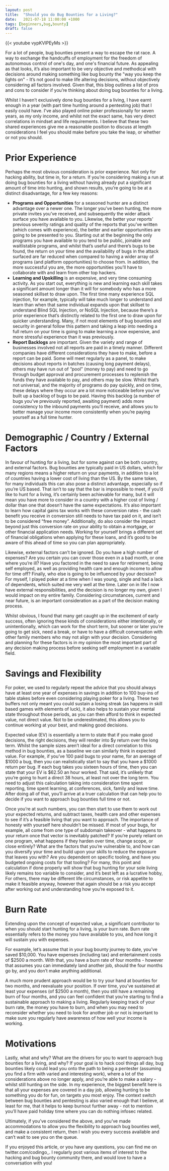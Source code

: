 ```yaml
---
layout: post
title:  "Should you do Bug Bounties for a Living?"
date:   2021-07-18 11:00:00 +1000
tags: [beginners,bug,bounty]
draft: false
---
```


{{< youtube vypKVlPEyMs >}}

For a lot of people, bug bounties present a way to escape the rat race. A way to exchange the handcuffs of employment for the freedom of autonomous control of one's day, and one's financial future. As appealing as that looks, it’s also important to be very objective and methodical with decisions around making something like bug bounty the "way you keep the lights on" - It’s not good to make life altering decisions, without objectively considering all factors involved. Given that, this blog outlines a list of pros and cons to consider if you’re thinking about doing bug bounties for a living.

Whilst I haven’t exclusively done bug bounties for a living, I have earnt enough in a year (with part time hunting around a pentesting job) that I easily could have. I've also played online poker professionally for seven years, as my only income, and whilst not the exact same, has very direct correlations in mindset and life requirements. I believe that these two shared experiences give me a reasonable position to discuss at length considerations I feel you should make before you take the leap, or whether or not you should.

# Prior Experience

Perhaps the most obvious consideration is prior experience. Not only for hacking ability, but time in, for a return. If you’re considering making a run at doing bug bounties for a living without having already put a significant amount of time into hunting, and shown results, you’re going to be at a distinct disadvantage, for a few key reasons:

- **Programs and Opportunities** for a seasoned hunter are a distinct advantage over a newer one. The longer you’ve been hunting, the more private invites you’ve received, and subsequently the wider attack surface you have available to you. Likewise, the better your reports' previous severity ratings and quality of the reports that you’ve written (which comes with experience), the better and earlier opportunities are going to be presented to you. Starting out at the beginning the only programs you have available to you tend to be public, joinable and waitlistable programs, and whilst that’s useful and there’s bugs to be found, the return on your time and the availability of bugs in the attack surfaced are far reduced when compared to having a wider array of programs (and platform opportunities) to choose from. In addition, the more successful you are, the more opportunities you’ll have to collaborate with and learn from other top hackers.  
- **Learning and Upskilling** is an expensive, and very time consuming activity. As you start out, everything is new and learning each skill takes a significant amount longer than it will for somebody who has a more seasoned skillset to draw upon. The first time many experience SQL injection, for example, typically will take much longer to understand and learn than when that same individual expands upon that skillset to understand Blind SQL Injection, or NoSQL Injection, because there’s a prior experience that’s distinctly related to the first one to draw upon for quicker understanding. Many, if not most elements of bug bounties and security in general follow this pattern and taking a leap into needing a full return on your time is going to make learning a now expensive, and more stressful experience than it was previously. 
- **Report Backlogs** are important. Given the variety and range of businesses involved not all reports are paid in a timely manner. Different companies have different considerations they have to make, before a report can be paid. Some will meet regularly as a panel, to make decisions about reports in batches (causing long payment delays), others may have run out of “pool” (money to pay) and need to go through budget approval and procurement processes to replenish the funds they have available to pay, and others may be slow. Whilst that’s not universal, and the majority of programs do pay quickly, and on time, these delays where they occur are a lot more noticeable before you’ve built up a backlog of bugs to be paid. Having this backlog (a number of bugs you’ve previously reported, awaiting payment) adds more consistency to the inbound payments you’ll receive, and allows you to better manage your income more consistently when you’re paying yourself as a full time hunter.

# Demographic / Country / External Factors
In favour of hunting for a living, but for some against can be both country, and external factors. Bug bounties are typically paid in US dollars, which for many regions means a higher return on your payments, in addition to a lot of countries having a lower cost of living than the US. By the same token, for many individuals this can also pose a distinct advantage, especially so if you’re US based. That isn’t to say that the bar is impossible to meet, if you’d like to hunt for a living, it’s certainly been achievable for many, but it will mean you have more to consider in a country with a higher cost of living / dollar than one that doesn’t have the same expectations. It’s also important to learn how capital gains tax works with these conversion rates - the cash benefit you receive in conversion still needs to have tax paid on it, and isn’t to be considered “free money”. Additionally, do also consider the impact beyond just this conversion rate on your ability to obtain a mortgage, or other financial application needs. Working for yourself brings a different set of financial obligations when applying for these loans, and it’s good to be aware of this ahead of time so you can plan appropriately.

Likewise, external factors can’t be ignored. Do you have a high number of expenses? Are you certain you can cover those even in a bad month, or one where you’re ill? Have you factored in the need to save for retirement, being self employed, as well as providing health care and enough income to allow for time off? Finally, who else is going to be influenced by your decision? For myself, I played poker at a time when I was young, single and had a lack of dependents, which suited me very well at the time. Later on in life I now have external responsibilities, and the decision is no longer my own, given I would impact on my entire family. Considering circumstances, current and near future, is an important consideration as a part of the decision making process.

Whilst obvious, I found that many get caught up in the excitement of early success, often ignoring these kinds of considerations either intentionally, or unintentionally, which can work for the short term, but sooner or later you’re going to get sick, need a break, or have to have a difficult conversation with other family members who may not align with your decision. Considering and planning for these factors is in my opinion the most important part of any decision making process before seeking self employment in a variable field.

# Savings and Flexibility

For poker, we used to regularly repeat the advice that you should always have at least one year of expenses in savings in addition to 100 buy-ins of table stakes before even considering playing poker for a living. These two buffers not only meant you could sustain a losing streak (as happens in skill based games with elements of luck), it also helps to sustain your mental state throughout those periods, as you can then afford to think in expected value, not direct value. Not to be underestimated, this allows you to continue working at your best, and making good decisions.

Expected value (EV) is essentially a term to state that if you make good decisions, the right decisions, they will render into $y return over the long term. Whilst the sample sizes aren’t ideal for a direct correlation to this method in bug bounties, as a baseline we can similarly think in expected value. For example, if you’ve 100 paid bugs to your name, for an average of $1000 a bug, then you can realistically start to say that you have a $1000 return per bug. If each bug takes you sixteen hours of time, then you can state that your EV is $62.50 an hour worked. That said, it’s unlikely that you’re going to hunt a direct 38 hours, at least not over the long term. You need to adjust this calculation taking into consideration time spent reporting, time spent learning, at conferences, sick, family and leave time. After doing all of that, you’ll arrive at a truer calculation that can help you to decide if you want to approach bug bounties full time or not.

 Once you’re at such numbers, you can then start to use them to work out your expected returns, and subtract taxes, health care and other expenses to see if it’s a feasible living that you want to approach. The importance of honesty with yourself here shouldn’t be missed. If most of your bugs, for example, all come from one type of subdomain takeover - what happens to your return once that vector is inevitably patched? If you’re purely reliant on one program, what happens if they harden over time, change scope, or close entirely? What are the factors that you’re vulnerable to, and how can you diversify your time and build upon your skills to reduce the exposure that leaves you with? Are you dependent on specific tooling, and have you budgeted ongoing costs for that tooling? For many, this point and calculation if done properly will show that bug hunting for your sole living likely remains too variable to consider, and it’s best left as a lucrative hobby, For others, there may be different life circumstances, or risk appetite to make it feasible anyway, however that again should be a risk you accept after working out and understanding how you’re exposed to it.

# Burn Rate

Extending upon the concept of expected value, a significant contributor to when you should start hunting for a living, is your burn rate. Burn rate essentially refers to the money you have available to you, and how long it will sustain you with expenses.

For example, let’s assume that in your bug bounty journey to date, you’ve saved $10,000. You have expenses (including tax) and entertainment costs of $2500 a month. With that, you have a burn rate of four months - however that assumes you can immediately land another job, should the four months go by, and you don’t make anything additional.

A much more prudent approach would be to try your hand at bounties for two months, and reevaluate your position. If over time, you’ve sustained at least your expenses (of $2500 a month), then you still have a remaining burn of four months, and you can feel confident that you’re starting to find a sustainable approach to making a living. Regularly keeping track of your burn rate, the money you have to burn, and when you may need to reconsider whether you need to look for another job or not is important to make sure you regularly have awareness of how well your income is working.

# Motivations

Lastly, what and why? What are the drivers for you to want to approach bug bounties for a living, and why? If your goal is to hack cool things all day, bug bounties likely could lead you onto the path to being a pentester (assuming you find a firm with varied and interesting work), where a lot of the considerations above no longer apply, and you’re able to make a salary -  whilst still hunting on the side. In my experience, the biggest benefit here is that all your expenses are covered in a day job, allowing hunting to be something you do for fun, on targets you most enjoy. The context switch between bug bounties and pentesting is also varied enough that I believe, at least for me, that it helps to keep burnout further away - not to mention you’ll have paid holiday time where you can do nothing infosec related.

Ultimately, if you’ve considered the above, and you’ve made accommodations to allow you the flexibility to approach bug bounties well, and make a consistent return, then I wish you every success available and can’t wait to see you on the queue.

If you enjoyed this article, or you have any questions, you can find me on twitter.com/codingo_. I regularly post various items of interest to the hacking and bug bounty community there, and would love to have a conversation with you!
